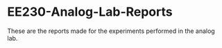 # EE230-Analog-Lab-Reports
These are the reports made for the experiments performed in the analog lab.
